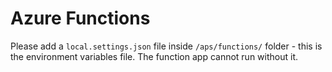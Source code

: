 # Azure Functions

Please add a `local.settings.json` file inside `/aps/functions/` folder - this is the environment variables file. The function app cannot run without it.
